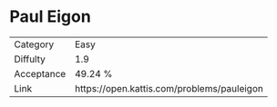 # Paul Eigon

<table>
    <tr>
        <td>Category</td>
        <td>Easy</td>
    </tr>
    <tr>
        <td>Diffulty</td>
        <td>1.9</td>
    </tr>
    <tr>
        <td>Acceptance</td>
        <td>49.24 %</td>
    </tr>
    <tr>
        <td>Link</td>
        <td>https://open.kattis.com/problems/pauleigon</td>
    </tr>
</table>